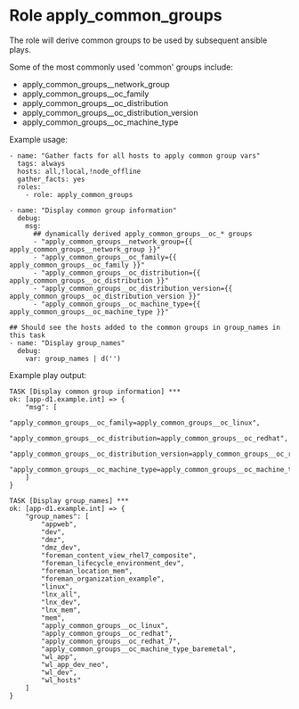 
# Role apply_common_groups

The role will derive common groups to be used by subsequent ansible plays.

Some of the most commonly used 'common' groups include:
  - apply_common_groups__network_group
  - apply_common_groups__oc_family
  - apply_common_groups__oc_distribution
  - apply_common_groups__oc_distribution_version
  - apply_common_groups__oc_machine_type


Example usage:
```shell
- name: "Gather facts for all hosts to apply common group vars"
  tags: always
  hosts: all,!local,!node_offline
  gather_facts: yes
  roles:
    - role: apply_common_groups

- name: "Display common group information"
  debug:
    msg:
      ## dynamically derived apply_common_groups__oc_* groups
      - "apply_common_groups__network_group={{ apply_common_groups__network_group }}"
      - "apply_common_groups__oc_family={{ apply_common_groups__oc_family }}"
      - "apply_common_groups__oc_distribution={{ apply_common_groups__oc_distribution }}"
      - "apply_common_groups__oc_distribution_version={{ apply_common_groups__oc_distribution_version }}"
      - "apply_common_groups__oc_machine_type={{ apply_common_groups__oc_machine_type }}"

## Should see the hosts added to the common groups in group_names in this task
- name: "Display group_names"
  debug:
    var: group_names | d('')

```

Example play output:
```output
TASK [Display common group information] ***
ok: [app-d1.example.int] => {
    "msg": [
        "apply_common_groups__oc_family=apply_common_groups__oc_linux", 
        "apply_common_groups__oc_distribution=apply_common_groups__oc_redhat", 
        "apply_common_groups__oc_distribution_version=apply_common_groups__oc_redhat_7", 
        "apply_common_groups__oc_machine_type=apply_common_groups__oc_machine_type_baremetal"
    ]
}

TASK [Display group_names] ***
ok: [app-d1.example.int] => {
    "group_names": [
        "appweb",
        "dev",
        "dmz",
        "dmz_dev",
        "foreman_content_view_rhel7_composite",
        "foreman_lifecycle_environment_dev",
        "foreman_location_mem",
        "foreman_organization_example",
        "linux",
        "lnx_all",
        "lnx_dev",
        "lnx_mem",
        "mem",
        "apply_common_groups__oc_linux",
        "apply_common_groups__oc_redhat",
        "apply_common_groups__oc_redhat_7",
        "apply_common_groups__oc_machine_type_baremetal",
        "wl_app",
        "wl_app_dev_neo",
        "wl_dev",
        "wl_hosts"
    ]
}
```

